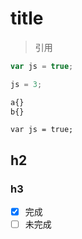 # title

> 引用

```js
var js = true;

js = 3;
```

```css
a{}
b{}
```


```
var js = true;
```


## h2

### h3

- [x] 完成
- [ ] 未完成